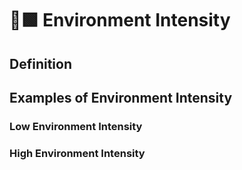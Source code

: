 # 🔷🟩 Environment Intensity

## Definition




## Examples of Environment Intensity



### Low Environment Intensity



### High Environment Intensity

